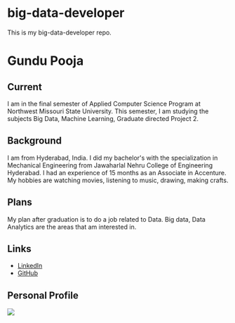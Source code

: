 # big-data-developer
This is my big-data-developer repo.

# Gundu Pooja

## Current 
I am in the final semester of Applied Computer Science Program at Northwest Missouri State University.
This semester, I am studying the subjects Big Data, Machine Learning, Graduate directed Project 2.

## Background
I am from Hyderabad, India. I did my bachelor's with the specialization in Mechanical Engineering from Jawaharlal Nehru College of Engineering Hyderabad. I had an experience of 15 months as an Associate in Accenture. My hobbies are watching movies, listening to music, drawing, making crafts.

## Plans 
My plan after graduation is to do a job related to Data. Big data, Data Analytics are the areas that am interested in.

## Links
- [LinkedIn](https://www.linkedin.com/in/pooja-gundu-b71000107/)
- [GitHub](https://github.com/GUNDUPOOJA)

## Personal Profile
![ ](https://avatars2.githubusercontent.com/u/60015515?s=400&u=a691ffb3d3f0d5b6668835340aa29ca8599d7667&v=4)


